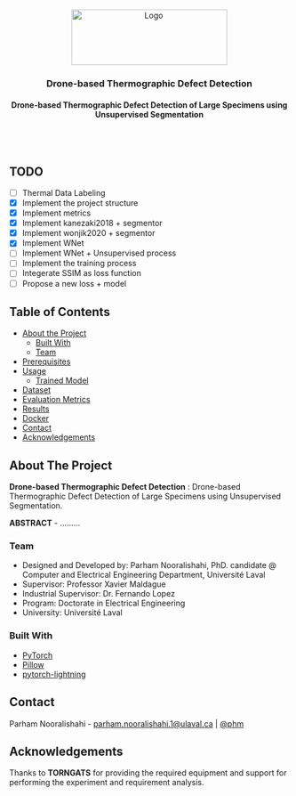 <!-- PROJECT LOGO -->
<br />
<p align="center">
  <a href="https://www.ulaval.ca/en/" target="_blank">
    <img src="https://ssc.ca/sites/default/files/logo-ulaval-reseaux-sociaux.jpg" alt="Logo" width="280" height="100">
  </a>

  <h3 align="center">Drone-based Thermographic Defect Detection</h3>
  <h4 align="center">Drone-based Thermographic Defect Detection of Large Specimens using Unsupervised Segmentation</h4>

  <br/>
  <br/>
  </p>
</p>

## TODO
- [ ] Thermal Data Labeling
- [x] Implement the project structure
- [x] Implement metrics
- [x] Implement kanezaki2018 + segmentor
- [x] Implement wonjik2020 + segmentor
- [x] Implement WNet
- [ ] Implement WNet + Unsupervised process
- [ ] Implement the training process
- [ ] Integerate SSIM as loss function
- [ ] Propose a new loss + model

<!-- TABLE OF CONTENTS -->
## Table of Contents

* [About the Project](#about-the-project)
  * [Built With](#built-with)
  * [Team](#team)
* [Prerequisites](#prerequisites)
* [Usage](#usage)
  * [Trained Model](#trained-model)
* [Dataset](#dataset)
* [Evaluation Metrics](#evaluation-metrics)
* [Results](#results)
* [Docker](#docker)
* [Contact](#contact)
* [Acknowledgements](#acknowledgements)

## About The Project
**Drone-based Thermographic Defect Detection** : Drone-based Thermographic Defect Detection of Large Specimens using Unsupervised Segmentation.

**ABSTRACT** - .........

### Team
* Designed and Developed by: Parham Nooralishahi, PhD. candidate @ Computer and Electrical Engineering Department, Université Laval
* Supervisor: Professor Xavier Maldague
* Industrial Supervisor: Dr. Fernando Lopez
* Program: Doctorate in Electrical Engineering
* University: Université Laval

### Built With
* [PyTorch](https://pytorch.org/)
* [Pillow](https://pypi.org/project/Pillow/)
* [pytorch-lightning](https://github.com/PyTorchLightning/pytorch-lightning)

## Contact
Parham Nooralishahi - parham.nooralishahi.1@ulaval.ca | [@phm](https://www.linkedin.com/in/parham-nooralishahi/) <br/>

## Acknowledgements
Thanks to **TORNGATS** for providing the required equipment and support for performing the experiment and requirement analysis.

